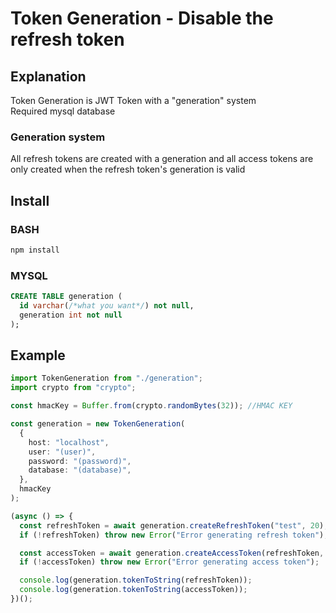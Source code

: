 # Token Generation - Disable the refresh token

## Explanation

Token Generation is JWT Token with a "generation" system  
Required mysql database

### Generation system

All refresh tokens are created with a generation and all access tokens are only created when the refresh token's generation is valid

## Install

### BASH

```bash
npm install
```

### MYSQL

```sql
CREATE TABLE generation (
  id varchar(/*what you want*/) not null,
  generation int not null
);
```

## Example

```typescript
import TokenGeneration from "./generation";
import crypto from "crypto";

const hmacKey = Buffer.from(crypto.randomBytes(32)); //HMAC KEY

const generation = new TokenGeneration(
  {
    host: "localhost",
    user: "(user)",
    password: "(password)",
    database: "(database)",
  },
  hmacKey
);

(async () => {
  const refreshToken = await generation.createRefreshToken("test", 20);
  if (!refreshToken) throw new Error("Error generating refresh token");

  const accessToken = await generation.createAccessToken(refreshToken, 30);
  if (!accessToken) throw new Error("Error generating access token");

  console.log(generation.tokenToString(refreshToken));
  console.log(generation.tokenToString(accessToken));
})();
```
